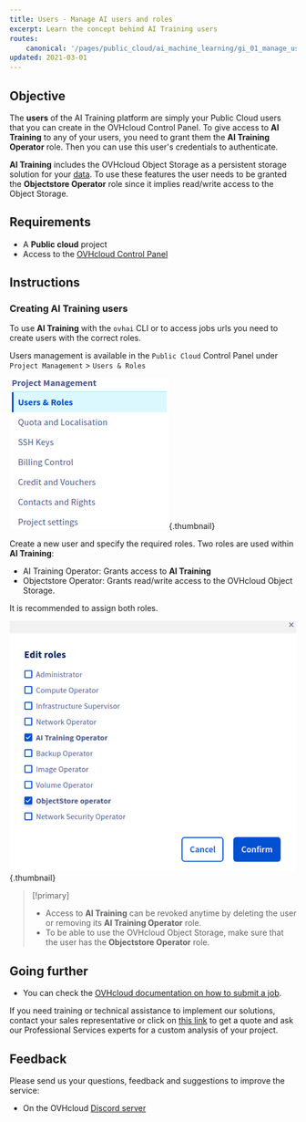 ```yaml
---
title: Users - Manage AI users and roles
excerpt: Learn the concept behind AI Training users
routes:
    canonical: '/pages/public_cloud/ai_machine_learning/gi_01_manage_users'
updated: 2021-03-01
---
```



## Objective

The **users** of the AI Training platform are simply your Public Cloud users that you can create in the OVHcloud Control Panel. To give access to **AI Training** to any of your users, you need to grant them the **AI Training Operator** role. Then you can use this user's credentials to authenticate.

**AI Training** includes the OVHcloud Object Storage as a persistent storage solution for your [data](/pages/public_cloud/ai_machine_learning/gi_02_concepts_data). To use these features the user needs to be granted the **Objectstore Operator** role since it implies read/write access to the Object Storage.

## Requirements

- A **Public cloud** project
- Access to the [OVHcloud Control Panel](https://www.ovh.com/auth/?action=gotomanager&from=https://www.ovh.it/&ovhSubsidiary=it)

## Instructions

### Creating AI Training users

To use **AI Training** with the `ovhai` CLI or to access jobs urls you need to create users with the correct roles.

Users management is available in the `Public Cloud` Control Panel under `Project Management` > `Users & Roles`

![image](images/03_users_menu.png){.thumbnail}

Create a new user and specify the required roles. Two roles are used within **AI Training**:

- AI Training Operator: Grants access to **AI Training**
- Objectstore Operator: Grants read/write access to the OVHcloud Object Storage.

It is recommended to assign both roles.

![image](images/04_users_roles.png){.thumbnail}

> [!primary]
>
> - Access to **AI Training** can be revoked anytime by deleting the user or removing its **AI Training Operator** role.
> - To be able to use the OVHcloud Object Storage, make sure that the user has the **Objectstore Operator** role.

## Going further

- You can check the [OVHcloud documentation on how to submit a job](/pages/public_cloud/ai_machine_learning/training_guide_02_howto_submit_job).

If you need training or technical assistance to implement our solutions, contact your sales representative or click on [this link](https://www.ovhcloud.com/it/professional-services/) to get a quote and ask our Professional Services experts for a custom analysis of your project.

## Feedback

Please send us your questions, feedback and suggestions to improve the service:

- On the OVHcloud [Discord server](https://discord.com/invite/vXVurFfwe9) 
